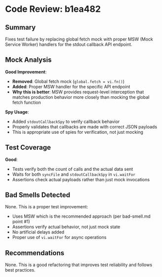 # Code Review: b1ea482

## Summary
Fixes test failure by replacing global fetch mock with proper MSW (Mock Service Worker) handlers for the stdout callback API endpoint.

## Mock Analysis
**Good Improvement**:
- **Removed**: Global fetch mock (`global.fetch = vi.fn()`)
- **Added**: Proper MSW handler for the specific API endpoint
- **Why this is better**: MSW provides request-level interception that matches production behavior more closely than mocking the global fetch function

**Spy Usage**:
- Added `stdoutCallbackSpy` to verify callback behavior
- Properly validates that callbacks are made with correct JSON payloads
- This is appropriate use of spies for verification, not just mocking

## Test Coverage
**Good**:
- Tests verify both the count of calls and the actual data sent
- Waits for both `syncFile` and `stdoutCallbackSpy` in `vi.waitFor`
- Assertions check actual payloads rather than just mock invocations

## Bad Smells Detected
None. This is a proper test improvement:
- Uses MSW which is the recommended approach (per bad-smell.md point #1)
- Assertions verify actual behavior, not just mock state
- No artificial delays added
- Proper use of `vi.waitFor` for async operations

## Recommendations
None. This is a good refactoring that improves test reliability and follows best practices.
